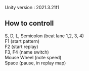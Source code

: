 Unity version : 2021.3.21f1  


How to controll
-------------------  
S, D, L, Semicolon (beat lane 1,2, 3, 4)  
F1 (start pattern)  
F2 (start replay)  
F3, F4 (name switch)  
Mouse Wheel (note speed)  
Space (pause, in replay map)  
